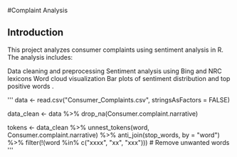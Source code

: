 #Complaint Analysis

## Introduction
This project analyzes consumer complaints using sentiment analysis in R. The analysis includes:

Data cleaning and preprocessing
Sentiment analysis using Bing and NRC lexicons
Word cloud visualization
Bar plots of sentiment distribution and top positive words . <br>

'''
data <- read.csv("Consumer_Complaints.csv", stringsAsFactors = FALSE)

data_clean <- data %>% drop_na(Consumer.complaint.narrative)

tokens <- data_clean %>%
  unnest_tokens(word, Consumer.complaint.narrative) %>%
  anti_join(stop_words, by = "word") %>%
  filter(!(word %in% c("xxxx", "xx", "xxx"))) # Remove unwanted words
'''
